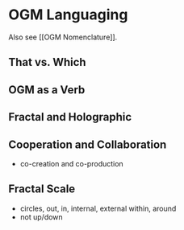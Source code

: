 # OGM Languaging
Also see [[OGM Nomenclature]].
## That vs. Which
## OGM as a Verb
## Fractal and Holographic
## Cooperation and Collaboration
- co-creation and co-production
## Fractal Scale
- circles, out, in, internal, external within, around
- not up/down